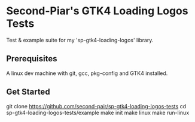 #  Second-Piar's GTK4 Loading Logos Tests
Test & example suite for my 'sp-gtk4-loading-logos' library.

##  Prerequisites
A linux dev machine with git, gcc, pkg-config and GTK4 installed.

##  Get Started
git clone https://github.com/second-pair/sp-gtk4-loading-logos-tests
cd sp-gtk4-loading-logos-tests/example
make init
make linux
make run-linux
